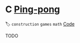 # **C** [Ping-pong](https://codeforces.com/contest/1455/problem/C)

🏷 `construction` `games` `math` [Code](https://github.com/akoprow/competetive-programming/blob/master/src/codeforces/edu/edu99/1455c-ping-pong.kt)

TODO
